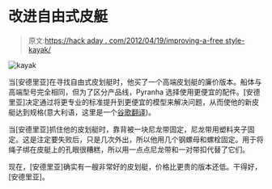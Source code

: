 # 改进自由式皮艇

> 原文:[https://hack aday . com/2012/04/19/improving-a-free style-kayak/](https://hackaday.com/2012/04/19/improving-a-freestyle-kayak/)

![](../Images/7ccbb1c5094f63034d92d2bf54342bef.png "kayak")

当[安德里亚]在寻找自由式皮划艇时，他买了一个高端皮划艇的廉价版本。船体与高端型号完全相同，但为了区分产品线，Pyranha 选择使用更便宜的配件。[安德里亚]决定通过将更专业的标准提升到更便宜的模型来解决问题，从而使他的新皮艇达到规格(意大利语，这里是一个[谷歌翻译](http://translate.google.com/translate?sl=it&tl=en&js=n&prev=_t&hl=en&ie=UTF-8&layout=2&eotf=1&u=http%3A%2F%2Fharzack.freeshell.org%2Findex.php%3Fmod%3D05_kayak%2F00_pimp_my_molan&act=url))。

当[安德里亚]抓住他的皮划艇时，靠背被一块尼龙带固定，尼龙带用塑料夹子固定。这是注定要失败后，只是几次外出，所以他用几个钢螺母和螺栓固定。用于将绳子绑在皮艇上的孔眼很糟糕，所以用一点点尼龙带和一对带扣代替了它们。

现在，[安德里亚]确实有一艘非常好的皮划艇，价格比更贵的版本还低。干得好，[安德里亚]。